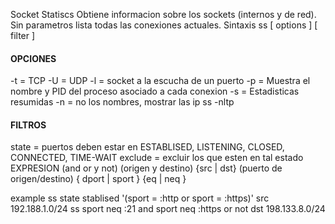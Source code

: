 Socket Statiscs
Obtiene informacion sobre los sockets (internos y de red). Sin parametros lista todas las conexiones actuales. Sintaxis
ss [ options ]  [ filter ]
#### OPCIONES
-t = TCP
-U = UDP
-l = socket a la escucha de un puerto
-p = Muestra el nombre y PID del proceso asociado a cada conexion
-s = Estadisticas resumidas
-n = no los nombres, mostrar las ip
ss -nltp

#### FILTROS
state = puertos deben estar en ESTABLISED, LISTENING, CLOSED, CONNECTED, TIME-WAIT
exclude = excluir los que esten en tal estado
EXPRESION (and or y not)
(origen y destino) {src | dst}
(puerto de origen/destino) { dport | sport } {eq | neq }

example
ss state stablised '(sport = :http or sport = :https)' src 192.188.1.0/24
ss sport neq :21 and sport neq :https or not dst 198.133.8.0/24

